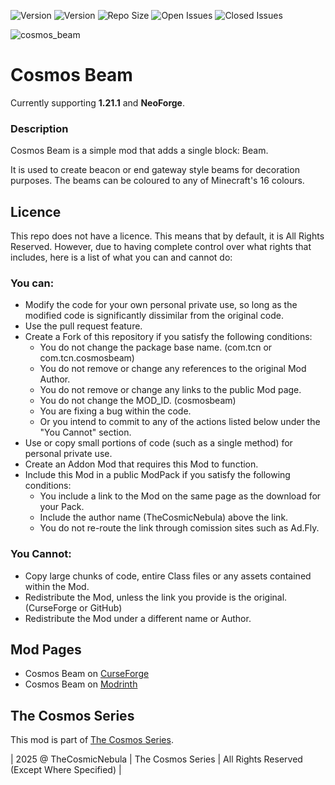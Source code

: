 ![Version](https://img.shields.io/badge/VERSION-1.21.1-3eff8e?style=for-the-badge) ![Version](https://img.shields.io/badge/Loader-NeoForge-ffa835?style=for-the-badge) ![Repo Size](https://img.shields.io/github/repo-size/TheCosmosSeries/CosmosBeam?label=REPO%20SIZE&style=for-the-badge) ![Open Issues](https://img.shields.io/github/issues/TheCosmosSeries/CosmosBeam?style=for-the-badge) ![Closed Issues](https://img.shields.io/github/issues-closed/TheCosmosSeries/CosmosBeam?color=green&style=for-the-badge) 

![cosmos_beam](https://github.com/user-attachments/assets/29241b41-462e-4c7c-90b5-681e62ec1adc)

# Cosmos Beam
Currently supporting **1.21.1** and **NeoForge**.

### Description
Cosmos Beam is a simple mod that adds a single block: Beam.

It is used to create beacon or end gateway style beams for decoration purposes. The beams can be coloured to any of Minecraft's 16 colours.

## Licence
This repo does not have a licence. This means that by default, it is All Rights Reserved. However, due to having complete control over what rights that includes, here is a list of what you can and cannot do:

### You can:
 - Modify the code for your own personal private use, so long as the modified code is significantly dissimilar from the original code.
 - Use the pull request feature.
 - Create a Fork of this repository if you satisfy the following conditions:
   - You do not change the package base name. (com.tcn or com.tcn.cosmosbeam)
   - You do not remove or change any references to the original Mod Author.
   - You do not remove or change any links to the public Mod page.
   - You do not change the MOD_ID. (cosmosbeam)
   - You are fixing a bug within the code.
   - Or you intend to commit to any of the actions listed below under the "You Cannot" section.
 - Use or copy small portions of code (such as a single method) for personal private use.
 - Create an Addon Mod that requires this Mod to function.
 - Include this Mod in a public ModPack if you satisfy the following conditions:
   - You include a link to the Mod on the same page as the download for your Pack.
   - Include the author name (TheCosmicNebula) above the link.
   - You do not re-route the link through comission sites such as Ad.Fly.

### You Cannot:
 - Copy large chunks of code, entire Class files or any assets contained within the Mod.
 - Redistribute the Mod, unless the link you provide is the original. (CurseForge or GitHub)
 - Redistribute the Mod under a different name or Author.

## Mod Pages
- Cosmos Beam on [CurseForge](https://www.curseforge.com/minecraft/mc-mods/cosmos-beam)
- Cosmos Beam on [Modrinth](https://modrinth.com/mod/cosmos-beam)

## The Cosmos Series
This mod is part of [The Cosmos Series](https://www.github.com/TheCosmosSeries).

| 2025 @ TheCosmicNebula | The Cosmos Series | All Rights Reserved (Except Where Specified) |
